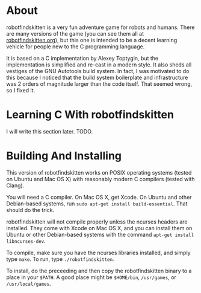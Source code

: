 About
=====

robotfindskitten is a very fun adventure game for robots and humans. There are
many versions of the game (you can see them all at
[robotfindskitten.org](http://robotfindskitten.org/)), but this one is
intended to be a decent learning vehicle for people new to the C programming
language.

It is based on a C implementation by Alexey Toptygin, but the implementation
is simplified and re-cast in a modern style. It also sheds all vestiges of the
GNU Autotools build system. In fact, I was motivated to do this because I
noticed that the build system boilerplate and infrastructure was 2 orders of
magnitude larger than the code itself. That seemed wrong, so I fixed it.

Learning C With robotfindskitten
================================

I will write this section later. TODO.

Building And Installing
=======================

This version of robotfindskitten works on POSIX operating systems (tested on
Ubuntu and Mac OS X) with reasonably modern C compilers (tested with Clang).

You will need a C compiler. On Mac OS X, get Xcode. On Ubuntu and other
Debian-based systems, run `sudo apt-get install build-essential`. That should
do the trick.

robotfindskitten will not compile properly unless the ncurses headers are
installed. They come with Xcode on Mac OS X, and you can install them on Ubuntu
or other Debian-based systems with the command `apt-get install libncurses-dev`.

To compile, make sure you have the ncurses libraries installed, and simply
type `make`. To run, type `./robotfindskitten`.

To install, do the preceeding and then copy the robotfindskitten binary to a
place in your `$PATH`. A good place might be `$HOME/bin`, `/usr/games`, or
`/usr/local/games`.

